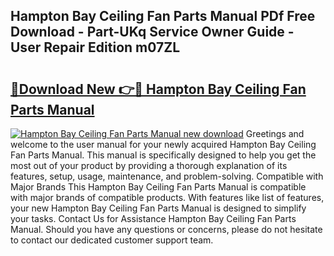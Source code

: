 ## Hampton Bay Ceiling Fan Parts Manual PDf Free Download - Part-UKq Service Owner Guide - User Repair Edition m07ZL

# <h2><a href="http://bc57672.oget.top/?id=Hampton+Bay+Ceiling+Fan+Parts+Manual">🔗Download New 👉🔴 Hampton Bay Ceiling Fan Parts Manual</a></h2>

[![Hampton Bay Ceiling Fan Parts Manual new download](https://i.imgur.com/5g1atiW.png)](http://bc57672.oget.top/?id=Hampton+Bay+Ceiling+Fan+Parts+Manual)
Greetings and welcome to the user manual for your newly acquired Hampton Bay Ceiling Fan Parts Manual. This manual is specifically designed to help you get the most out of your product by providing a thorough explanation of its features, setup, usage, maintenance, and problem-solving. Compatible with Major Brands This Hampton Bay Ceiling Fan Parts Manual is compatible with major brands of compatible products. With features like list of features, your new Hampton Bay Ceiling Fan Parts Manual is designed to simplify your tasks. Contact Us for Assistance Hampton Bay Ceiling Fan Parts Manual. Should you have any questions or concerns, please do not hesitate to contact our dedicated customer support team.
